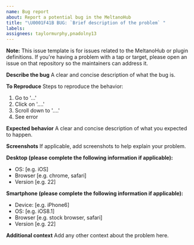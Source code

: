 ```yaml
---
name: Bug report
about: Report a potential bug in the MeltanoHub
title: "\U0001F41B BUG: `Brief description of the problem` "
labels: 
assignees: taylormurphy,pnadolny13
---
```


**Note:** This issue template is for issues related to the MeltanoHub or plugin definitions. 
If you're having a problem with a tap or target, please open an issue on that repository so the maintainers can address it.

**Describe the bug**
A clear and concise description of what the bug is.

**To Reproduce**
Steps to reproduce the behavior:
1. Go to '...'
2. Click on '....'
3. Scroll down to '....'
4. See error

**Expected behavior**
A clear and concise description of what you expected to happen.

**Screenshots**
If applicable, add screenshots to help explain your problem.

**Desktop (please complete the following information if applicable):**
 - OS: [e.g. iOS]
 - Browser [e.g. chrome, safari]
 - Version [e.g. 22]

**Smartphone (please complete the following information if applicable):**
 - Device: [e.g. iPhone6]
 - OS: [e.g. iOS8.1]
 - Browser [e.g. stock browser, safari]
 - Version [e.g. 22]

**Additional context**
Add any other context about the problem here.
